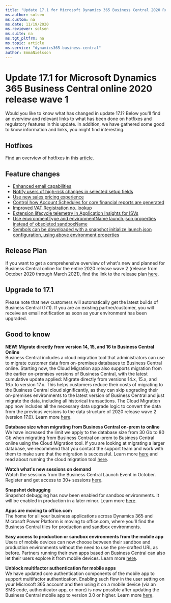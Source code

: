 ```yaml
---
title: "Update 17.1 for Microsoft Dynamics 365 Business Central 2020 Release Wave 1"
ms.author: solsen
ms.custom: na
ms.date: 11/19/2020
ms.reviewer: solsen
ms.suite: na
ms.tgt_pltfrm: na
ms.topic: article
ms.service: "dynamics365-business-central"
author: EmmaNielsson
---
```


# Update 17.1 for Microsoft Dynamics 365 Business Central online 2020 release wave 1

Would you like to know what has changed in update 17.1? Below you'll find an overview and relevant links to what has been done on hotfixes and regulatory features in this update. In addition, we have gathered some good to know information and links, you might find interesting.

## Hotfixes

Find an overview of hotfixes in this [article](https://support.microsoft.com/da-dk/help/4583515/update-17-1-for-microsoft-dynamics-365-business-central-2020-release-w).

## Feature changes

- [Enhanced email capabilities](/dynamics365-release-plan/2020wave2/smb/dynamics365-business-central/enhanced-email-capabilities)
- [Notify users of high-risk changes in selected setup fields](/dynamics365-release-plan/2020wave2/smb/dynamics365-business-central/notify-users-high-risk-changes-selected-setup-fields)
- [Use new sales pricing experience](/dynamics365-release-plan/2020wave2/smb/dynamics365-business-central/use-new-sales-pricing-experience-)
- [Control how Account Schedules for core financial reports are generated](/dynamics365-business-central/control-how-account-schedules-core-financial-reports-are-generated)
- [Improved VAT Registration no. lookup](/dynamics365/business-central/finance-how-validate-vat-registration-number)
- [Extension lifecycle telemetry in Application Insights for ISVs]()
- [Use environmentType and environmentName launch.json properties instead of obsoleted sandboxName](/dynamics365/business-central/dev-itpro/developer/devenv-json-files#Launchjson)
- [Symbols can be downloaded with a snapshot initialize launch.json configuration, using above environment properties](/dynamics365/business-central/dev-itpro/developer/devenv-snapshot-debugging#downloading-symbols-on-the-snapshot-debugger-endpoint)



## Release Plan

If you want to get a comprehensive overview of what's new and planned for Business Central online for the entire 2020 release wave 2 (release from October 2020 through March 2021), find the link to the release plan [here](/dynamics365-release-plan/2020wave2/dynamics365-business-central/planned-features).



## Upgrade to 17.1

Please note that new customers will automatically get the latest builds of Business Central (17.1). If you are an existing partner/customer, you will receive an email notification as soon as your environment has been upgraded.

## Good to know

**NEW! Migrate directly from version 14, 15, and 16 to Business Central Online**  
Business Central includes a cloud migration tool that administrators can use to migrate customer data from on-premises databases to Business Central online. Starting now, the Cloud Migration app also supports migration from the earlier on-premises versions of Business Central, with the latest cumulative update applied: Migrate directly from versions 14.x, 15.x, and 16.x to version 17.x. 
This helps customers reduce their costs of migrating to the Business Central cloud significantly, as they can skip upgrading their on-premises environments to the latest version of Business Central and just migrate the data, including all historical transactions. The Cloud Migration app now includes all the necessary data upgrade logic to convert the data from the previous versions to the data structure of 2020 release wave 2 (version 17.0). Learn more 
 [here](https://docs.microsoft.com/en-us/dynamics365/business-central/dev-itpro/administration/migrate-business-central-on-premises).

 **Database size when migrating from Business Central on-prem to online** We have increased the limit we apply to the database size from 30 Gb to 80 Gb when migrating from Business Central on-prem to Business Central online using the Cloud Migration tool. If you are looking at migrating a larger database, we recommend that you contact the support team and work with them to make sure that the migration is successful. Learn more [here](/dynamics365/business-central/dev-itpro/administration/faq-intelligent-cloud#are-there-any-limits-on-the-amount-or-type-of-data-will-replicate) and read about running the cloud migration tool [here](/dynamics365/business-central/dev-itpro/administration/migration-tool).  

**Watch what's new sessions on demand**  
Watch the sessions from the Business Central Launch Event in October. Register and get access to 30+ sessions [here](https://aka.ms/MSDyn365BCLaunchEvent).

**Snapshot debugging**  
Snapshot debugging has now been enabled for sandbox environments. It will be enabled in production in a later minor. Learn more [here](/dynamics365/business-central/dev-itpro/developer/devenv-snapshot-debugging).

**Apps are moving to office.com**  
The home for all your business applications across Dynamics 365 and Microsoft Power Platform is moving to office.com, where you'll find the Business Central tiles for production and sandbox environments. 

**Easy access to production or sandbox environments from the mobile app**  
Users of mobile devices can now choose between their sandbox and production environments without the need to use the pre-crafted URL as before. Partners running their own apps based on Business Central can also let their users explore it from mobile devices. Learn more [here](/dynamics365-release-plan/2020wave2/smb/dynamics365-business-central/access-multiple-production-or-sandbox-environments-mobile-apps).

**Unblock multifactor authentication for mobile apps**  
We have updated core authentication components of the mobile app to support multifactor authentication. Enabling such flow in the user setting on your Microsoft 365 account and then using it on a mobile device (via an SMS code, authenticator app, or more) is now possible after updating the Business Central mobile app to version 3.0 or higher. Learn more [here](/dynamics365-release-plan/2020wave2/smb/dynamics365-business-central/unblock-multi-factor-authentication-mobile-apps).